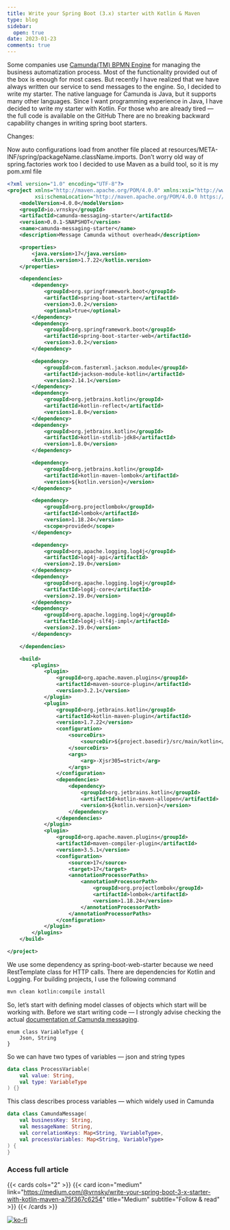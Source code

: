 ```yaml
---
title: Write your Spring Boot (3.x) starter with Kotlin & Maven
type: blog
sidebar:
  open: true
date: 2023-01-23
comments: true
---
```


Some companies use [Camunda(TM) BPMN Engine](https://camunda.com/) for managing the business automatization process. Most of the functionality provided out of the box is enough for most cases. But recently I have realized that we have always written our service to send messages to the engine.
So, I decided to write my starter. The native language for Camunda is Java, but it supports many other languages. Since I want programming experience in Java, I have decided to write my starter with Kotlin.
For those who are already tired — the full code is available on the GitHub
There are no breaking backward capability changes in writing spring boot starters.

Changes:

Now auto configurations load from another file placed at resources/META-INF/spring/packageName.className.imports. Don’t worry old way of spring.factories work too
I decided to use Maven as a build tool, so it is my pom.xml file

```xml {filname="pom.xml"}
<?xml version="1.0" encoding="UTF-8"?>
<project xmlns="http://maven.apache.org/POM/4.0.0" xmlns:xsi="http://www.w3.org/2001/XMLSchema-instance"
         xsi:schemaLocation="http://maven.apache.org/POM/4.0.0 https://maven.apache.org/xsd/maven-4.0.0.xsd">
    <modelVersion>4.0.0</modelVersion>
    <groupId>io.vrnsky</groupId>
    <artifactId>camunda-messaging-starter</artifactId>
    <version>0.0.1-SNAPSHOT</version>
    <name>camunda-messaging-starter</name>
    <description>Message Camunda without overhead</description>

    <properties>
        <java.version>17</java.version>
        <kotlin.version>1.7.22</kotlin.version>
    </properties>

    <dependencies>
        <dependency>
            <groupId>org.springframework.boot</groupId>
            <artifactId>spring-boot-starter</artifactId>
            <version>3.0.2</version>
            <optional>true</optional>
        </dependency>
        <dependency>
            <groupId>org.springframework.boot</groupId>
            <artifactId>spring-boot-starter-web</artifactId>
            <version>3.0.2</version>
        </dependency>

        <dependency>
            <groupId>com.fasterxml.jackson.module</groupId>
            <artifactId>jackson-module-kotlin</artifactId>
            <version>2.14.1</version>
        </dependency>
        <dependency>
            <groupId>org.jetbrains.kotlin</groupId>
            <artifactId>kotlin-reflect</artifactId>
            <version>1.8.0</version>
        </dependency>
        <dependency>
            <groupId>org.jetbrains.kotlin</groupId>
            <artifactId>kotlin-stdlib-jdk8</artifactId>
            <version>1.8.0</version>
        </dependency>

        <dependency>
            <groupId>org.jetbrains.kotlin</groupId>
            <artifactId>kotlin-maven-lombok</artifactId>
            <version>${kotlin.version}</version>
        </dependency>

        <dependency>
            <groupId>org.projectlombok</groupId>
            <artifactId>lombok</artifactId>
            <version>1.18.24</version>
            <scope>provided</scope>
        </dependency>

        <dependency>
            <groupId>org.apache.logging.log4j</groupId>
            <artifactId>log4j-api</artifactId>
            <version>2.19.0</version>
        </dependency>
        <dependency>
            <groupId>org.apache.logging.log4j</groupId>
            <artifactId>log4j-core</artifactId>
            <version>2.19.0</version>
        </dependency>
        <dependency>
            <groupId>org.apache.logging.log4j</groupId>
            <artifactId>log4j-slf4j-impl</artifactId>
            <version>2.19.0</version>
        </dependency>

    </dependencies>

    <build>
        <plugins>
            <plugin>
                <groupId>org.apache.maven.plugins</groupId>
                <artifactId>maven-source-plugin</artifactId>
                <version>3.2.1</version>
            </plugin>
            <plugin>
                <groupId>org.jetbrains.kotlin</groupId>
                <artifactId>kotlin-maven-plugin</artifactId>
                <version>1.7.22</version>
                <configuration>
                    <sourceDirs>
                        <sourceDir>${project.basedir}/src/main/kotlin</sourceDir>
                    </sourceDirs>
                    <args>
                        <arg>-Xjsr305=strict</arg>
                    </args>
                </configuration>
                <dependencies>
                    <dependency>
                        <groupId>org.jetbrains.kotlin</groupId>
                        <artifactId>kotlin-maven-allopen</artifactId>
                        <version>${kotlin.version}</version>
                    </dependency>
                </dependencies>
            </plugin>
            <plugin>
                <groupId>org.apache.maven.plugins</groupId>
                <artifactId>maven-compiler-plugin</artifactId>
                <version>3.5.1</version>
                <configuration>
                    <source>17</source>
                    <target>17</target>
                    <annotationProcessorPaths>
                        <annotationProcessorPath>
                            <groupId>org.projectlombok</groupId>
                            <artifactId>lombok</artifactId>
                            <version>1.18.24</version>
                        </annotationProcessorPath>
                    </annotationProcessorPaths>
                </configuration>
            </plugin>
        </plugins>
    </build>

</project>
```
We use some dependency as spring-boot-web-starter because we need RestTemplate class for HTTP calls. There are dependencies for Kotlin and Logging.
For building projects, I use the following command

```bash
mvn clean kotlin:compile install
```

So, let’s start with defining model classes of objects which start will be working with.
Before we start writing code — I strongly advise checking the actual [documentation of Camunda messaging](https://docs.camunda.org/manual/7.16/reference/rest/message/post-message/).

```kolin
enum class VariableType {
    Json, String
}
```

So we can have two types of variables — json and string types

```kotlin
data class ProcessVariable(
    val value: String,
    val type: VariableType
) {}
```
This class describes process variables — which widely used in Camunda

```kotlin
data class CamundaMessage(
    val businessKey: String,
    val messageName: String,
    val correlationKeys: Map<String, VariableType>,
    val processVariables: Map<String, VariableType>
) {
}
```

### Access full article
{{< cards cols="2" >}}
{{< card icon="medium" link="https://medium.com/@vrnsky/write-your-spring-boot-3-x-starter-with-kotlin-maven-a75f367c6254" title="Medium" subtitle="Follow & read" >}}
{{< /cards >}}

[![ko-fi](https://ko-fi.com/img/githubbutton_sm.svg)](https://ko-fi.com/J3J416GZA5)
